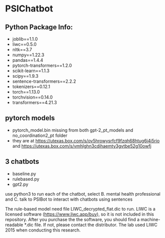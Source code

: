 # PSIChatbot

## Python Package Info:
- joblib==1.1.0
- liwc==0.5.0
- nltk==3.7
- numpy==1.22.3
- pandas==1.4.4
- pytorch-transformers==1.2.0
- scikit-learn==1.1.3
- scipy==1.9.3
- sentence-transformers==2.2.2
- tokenizers==0.12.1
- torch==1.13.0
- torchvision==0.14.0
- transformers==4.21.3

## pytorch models
- pytorch_model.bin missing from both gpt-2_pt_models and no_coordination2_pt folder
- they are at https://utexas.box.com/s/ov5hrowysrfcf9fzqh68htug6i4i5rio and https://utexas.box.com/s/vmhlghn3cdihaemty3gvtbe52g10owfj

## 3 chatbots
- baseline.py
- rulebased.py
- gpt2.py

use python3 to run each of the chatbot, select B. mental health professional and C. talk to PSIBot to interact with chatbots using sentences



The rule-based model need file LIWC_decrypted_flat.dic to run. LIWC is a licensed software (https://www.liwc.app/buy), so it is not included in this repository. 
After you purchase the the software, you should find a machine-readable *.dic file. If not, please contact the distributor.
The lab used LIWC 2015 when conducting this research. 


